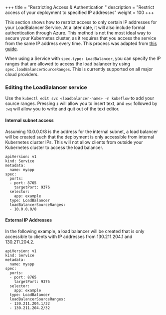 +++
title = "Restricting Access & Authentication "
description = "Restrict access of your deployment to specified IP addresses"
weight = 100
+++

This section shows how to restrict access to only certain IP addresses for your LoadBalancer Service. At a later date, it will also include formal authentication through Azure. This method is not the most ideal way to secure your Kubernetes cluster, as it requires that you access the service from the same IP address every time. This process was adapted from [this guide](https://kubernetes.io/docs/tasks/access-application-cluster/configure-cloud-provider-firewall/#restrict-access-for-loadbalancer-service).


When using a Service with `spec.type: LoadBalancer`, you can specify the IP ranges that are allowed to access the load balancer by using `spec.loadBalancerSourceRanges`. This is currently supported on all major cloud providers. 

### Editing the LoadBalancer service
Use the `kubectl edit svc <loadbalancer-name> -n kubeflow` to add your source ranges. Pressing `i` will allow you to insert text, and `esc` followed by `:wq` will allow you to write and quit out of the text editor.
#### Internal subnet access
Assuming 10.0.0.0/8 is the address for the internal subnet, a load balancer will be created such that the deployment is only accessible from internal Kubernetes cluster IPs. This will not allow clients from outside your Kubernetes cluster to access the load balancer.

```
apiVersion: v1
kind: Service
metadata:
  name: myapp
spec:
  ports:
  - port: 8765
    targetPort: 9376
  selector:
    app: example
  type: LoadBalancer
  loadBalancerSourceRanges:
  - 10.0.0.0/8
```
#### External IP Addresses 
In the following example, a load balancer will be created that is only accessible to clients with IP addresses from 130.211.204.1 and 130.211.204.2.
```
apiVersion: v1
kind: Service
metadata:
  name: myapp
spec:
  ports:
  - port: 8765
    targetPort: 9376
  selector:
    app: example
  type: LoadBalancer
  loadBalancerSourceRanges:
  - 130.211.204.1/32
  - 130.211.204.2/32
```

